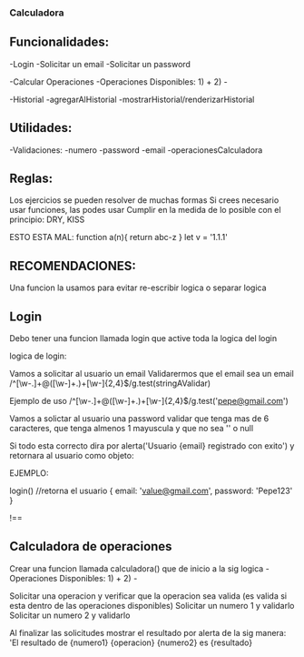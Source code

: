 ### Calculadora

## Funcionalidades:

-Login
    -Solicitar un email
    -Solicitar un password

-Calcular Operaciones
    -Operaciones Disponibles:
    1) +
    2) -

-Historial
    -agregarAlHistorial
    -mostrarHistorial/renderizarHistorial

## Utilidades:

-Validaciones:
    -numero
    -password
    -email
    -operacionesCalculadora

## Reglas:

Los ejercicios se pueden resolver de muchas formas
Si crees necesario usar funciones, las podes usar
Cumplir en la medida de lo posible con el principio: DRY, KISS

ESTO ESTA MAL:
function a(n){
    return abc-z
}
let v = '1.1.1'


## RECOMENDACIONES:

Una funcion la usamos para evitar re-escribir logica o separar logica 


## Login

Debo tener una funcion llamada login que active toda la logica del login

logica de login:

Vamos a solicitar al usuario un email
Validarermos que el email sea un email
/^[\w-\.]+@([\w-]+\.)+[\w-]{2,4}$/g.test(stringAValidar)

Ejemplo de uso
/^[\w-\.]+@([\w-]+\.)+[\w-]{2,4}$/g.test('pepe@gmail.com')

Vamos a solictar al usuario una password 
validar que tenga mas de 6 caracteres, que tenga almenos 1 mayuscula y que no sea '' o null

Si todo esta correcto dira por alerta('Usuario {email} registrado con exito') y retornara al usuario como objeto:

EJEMPLO:

login() //retorna  el usuario {
    email: 'value@gmail.com',
    password: 'Pepe123'
}

!==


## Calculadora de operaciones

Crear una funcion llamada calculadora() que de inicio a la sig logica
-Operaciones Disponibles:
    1) +
    2) -

Solicitar una operacion y verificar que la operacion sea valida (es valida si esta dentro de las operaciones disponibles)
Solicitar un numero 1 y validarlo
Solicitar un numero 2 y validarlo

Al finalizar las solicitudes mostrar el resultado por alerta de la sig manera:
'El resultado de {numero1} {operacion} {numero2} es {resultado}

